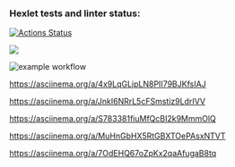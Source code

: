### Hexlet tests and linter status:

[![Actions Status](https://github.com/siberianMan13/frontend-project-lvl1/workflows/hexlet-check/badge.svg)](https://github.com/siberianMan13/frontend-project-lvl1/actions)

<a href="https://codeclimate.com/github/codeclimate/codeclimate/maintainability"><img src="https://api.codeclimate.com/v1/badges/a99a88d28ad37a79dbf6/maintainability" /></a>

![example workflow](https://github.com/siberianMan13/frontend-project-lvl1/actions/workflows/app-actions.yml/badge.svg)

https://asciinema.org/a/4x9LqGLjpLN8PII79BJKfsIAJ

https://asciinema.org/a/JnkI6NRrL5cFSmstiz9LdrIVV

https://asciinema.org/a/S783381fiuMfQcBI2k9MmmOlQ

https://asciinema.org/a/MuHnGbHX5RtGBXTOePAsxNTVT

https://asciinema.org/a/7OdEHQ67oZpKx2qaAfugaB8tq